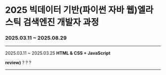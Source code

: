 # 2025 빅데이터 기반(파이썬 자바 웹)엘라스틱 검색엔진 개발자 과정

<h3>2025.03.11 ~ 2025.08.29</h3>
<hr>
<p>2025.03.11 ~ 2025.03.25 <b>HTML & CSS + JavaScript </b></p>
<p><b>review)</b> ? ? ? </p>
<hr>
